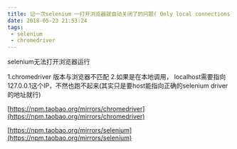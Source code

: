 ```yaml
---
title: 记一次selenium 一打开浏览器就自动关闭了的问题( Only local connections are allowed.)
date: 2018-05-23 21:53:24
tags:
 - selenium
 - chromedriver
---
```




selenium无法打开浏览器运行

1.chromedriver 版本与浏览器不匹配
2.如果是在本地调用， localhost需要指向127.0.0.1这个IP，不然也跑不起来(其实只是要host能指向正确的selenium driver的地址就行)


[https://npm.taobao.org/mirrors/chromedriver](https://npm.taobao.org/mirrors/chromedriver)

[https://npm.taobao.org/mirrors/selenium](https://npm.taobao.org/mirrors/selenium)